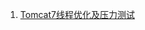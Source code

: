 1. [Tomcat7线程优化及压力测试](http://www.lstop.pub/2016/07/27/Tomcat7%E7%BA%BF%E7%A8%8B%E4%BC%98%E5%8C%96%E5%8F%8A%E5%8E%8B%E5%8A%9B%E6%B5%8B%E8%AF%95/)